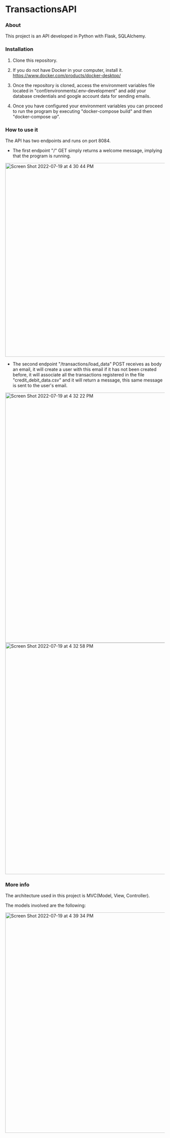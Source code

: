 # TransactionsAPI

### About

This project is an API developed in Python with Flask, SQLAlchemy.


### Installation

1. Clone this repository.

2. If you do not have Docker in your computer, install it. https://www.docker.com/products/docker-desktop/

3. Once the repository is cloned, access the environment variables file located in "conf/environments/.env-development" and add your database credentials and google account data for sending emails.

4. Once you have configured your environment variables you can proceed to run the program by executing "docker-compose build" and then "docker-compose up".


### How to use it

The API has two endpoints and runs on port 8084.
- The first endpoint "/" GET simply returns a welcome message, implying that the program is running.
<img width="613" alt="Screen Shot 2022-07-19 at 4 30 44 PM" src="https://user-images.githubusercontent.com/24283414/179851987-eb0abf6a-f9fa-4488-bc63-0afee5bafa88.png">

- The second endpoint "/transactions/load_data" POST receives as body an email, it will create a user with this email if it has not been created before, it will associate all the transactions registered in the file "credit_debit_data.csv" and it will return a message, this same message is sent to the user's email.
<img width="791" alt="Screen Shot 2022-07-19 at 4 32 22 PM" src="https://user-images.githubusercontent.com/24283414/179852181-6c4e537d-f3f2-4ca9-838a-c00df0a92ce4.png">

<img width="732" alt="Screen Shot 2022-07-19 at 4 32 58 PM" src="https://user-images.githubusercontent.com/24283414/179852264-4797bd95-298a-4fb0-b5bd-0d5f1abac7fb.png">

### More info

The architecture used in this project is MVC(Model, View, Controller).

The models involved are the following:

<img width="697" alt="Screen Shot 2022-07-19 at 4 39 34 PM" src="https://user-images.githubusercontent.com/24283414/179853283-fbf53f26-13a7-4fd5-a2d2-3838522d951b.png">

